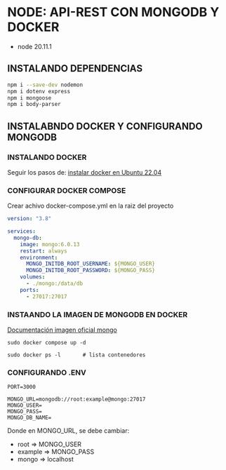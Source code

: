 # NODE: API-REST CON MONGODB Y DOCKER

- node 20.11.1

## INSTALANDO DEPENDENCIAS

```bash
npm i --save-dev nodemon
npm i dotenv express
npm i mongoose
npm i body-parser
```

## INSTALABNDO DOCKER Y CONFIGURANDO MONGODB

### INSTALANDO DOCKER

 Seguir los pasos de: [instalar docker en Ubuntu 22.04](https://www.digitalocean.com/community/tutorials/how-to-install-and-use-docker-on-ubuntu-22-04)

### CONFIGURAR DOCKER COMPOSE

Crear  achivo docker-compose.yml en la raiz del proyecto

```yml docker-compose.yml
version: "3.8"

services:
  mongo-db:
    image: mongo:6.0.13
    restart: always
    environment:
      MONGO_INITDB_ROOT_USERNAME: ${MONGO_USER}
      MONGO_INITDB_ROOT_PASSWORD: ${MONGO_PASS}
    volumes:
      - ./mongo:/data/db
    ports:
      - 27017:27017
```

### INSTAANDO LA IMAGEN DE MONGODB EN DOCKER

[Documentación imagen oficial mongo](https://hub.docker.com/_/mongo)

```basch
sudo docker compose up -d

sudo docker ps -l       # lista contenedores
```

### CONFIGURANDO .ENV

```.env
PORT=3000

MONGO_URL=mongodb://root:example@mongo:27017
MONGO_USER=
MONGO_PASS=
MONGO_DB_NAME=
```

Donde en MONGO_URL, se debe  cambiar:

- root => MONGO_USER
- example => MONGO_PASS
- mongo => localhost
